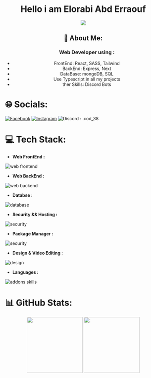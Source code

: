 <h1 align="center">Hello i am Elorabi Abd Erraouf</h1>

<p align="center">
  <img src="https://readme-typing-svg.herokuapp.com?font=Fira+Code&size=25&pause=1000&center=true&width=435&lines=Full+Stack+Web+Developer;Discord.js+Enthusiast;Lover+of+TypeScript+%26+Bun" />
</p>


<h2 align="center">💫 About Me:</h2>
<ul align="center">
  <h3><bold>Web Developer using :</bold></h3>
  <li>FrontEnd: React, SASS, Tailwind</li>
  <li>BackEnd: Express, Next</li>
  <li>DataBase: mongoDB, SQL</li>
  <li>Use Typescript in all my projects</li>
  <li>ther Skills: Discord Bots</li>
</ul>

# 🌐 Socials:
[![Facebook](https://img.shields.io/badge/Facebook-%231877F2.svg?logo=Facebook&logoColor=white)](https://facebook.com/Raouf%20Raouf) 
[![Instagram](https://img.shields.io/badge/Instagram-%23E4405F.svg?logo=Instagram&logoColor=white)](https://instagram.com/raouf._.159) 
![Discord : .cod_38](https://img.shields.io/badge/Discord-%23091dd3.svg?logo=Discord&logoColor=white)

# 💻 Tech Stack:
- **Web FrontEnd :**
<p>
  <img src="https://skillicons.dev/icons?i=react,html,css,sass,ts,tailwind" alt="web frontend"/>
</p>

- **Web BackEnd :**
<p>
  <img src="https://skillicons.dev/icons?i=express,next,ts,nodejs" alt="web backend"/>
</p>

- **Databse :**
<p>
  <img src="https://skillicons.dev/icons?i=mongodb,wordpress,mysql" alt="database"/>
</p>

- **Security && Hosting :**
<p>
  <img src="https://skillicons.dev/icons?i=vercel,netlify" alt="security"/>
</p>

- **Package Manager :**
<p>
  <img src="https://skillicons.dev/icons?i=npm,bun,yarn,pnpm" alt="security"/>
</p>

- **Design & Video Editing :**
<p>
  <img src="https://skillicons.dev/icons?i=figma,ps,pr" alt="design"/>
</p>

- **Languages :**
<img src="https://skillicons.dev/icons?i=js,py,php,c,lua" alt="addons skills" align="center"/>

# 📊 GitHub Stats:
<div align="center">
  <img src="https://github-readme-stats.vercel.app/api?username=RoBoCRAFTYT01&show_icons=true&theme=tokyonight" height="180px"/>
  <img src="https://github-readme-streak-stats.herokuapp.com/?user=RoBoCRAFTYT01&theme=tokyonight" height="180px"/>
</div>

